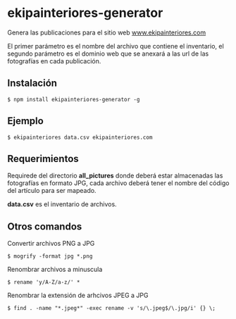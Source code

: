 # ekipainteriores-generator

Genera las publicaciones para el sitio web www.ekipainteriores.com

El primer parámetro es el nombre del archivo que contiene el inventario, el segundo parámetro es el dominio web que se anexará a las url de las fotografías en cada publicación.

## Instalación

    $ npm install ekipainteriores-generator -g

## Ejemplo

    $ ekipainteriores data.csv ekipainteriores.com

## Requerimientos

Requirede del directorio **all_pictures** donde deberá estar almacenadas las fotografías en formato JPG, cada archivo deberá tener el nombre del código del artículo para ser mapeado.

**data.csv** es el inventario de archivos.

## Otros comandos

Convertir archivos PNG a JPG

    $ mogrify -format jpg *.png

Renombrar archivos a minuscula

    $ rename 'y/A-Z/a-z/' *

Renombrar la extensión de arhcivos JPEG a JPG

    $ find . -name "*.jpeg*" -exec rename -v 's/\.jpeg$/\.jpg/i' {} \;
